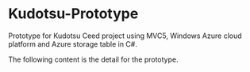 Kudotsu-Prototype
=================

Prototype for Kudotsu Ceed project using MVC5, Windows Azure cloud platform and Azure storage table in C#.

The following content is the detail for the prototype.


